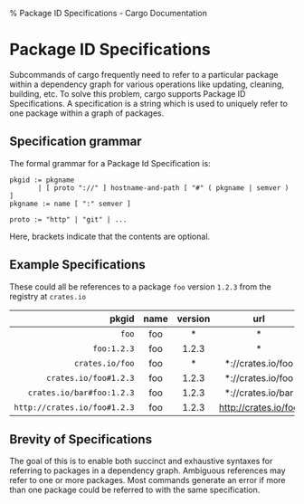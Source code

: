 % Package ID Specifications - Cargo Documentation

# Package ID Specifications

Subcommands of cargo frequently need to refer to a particular package within a
dependency graph for various operations like updating, cleaning, building, etc.
To solve this problem, cargo supports Package ID Specifications. A specification
is a string which is used to uniquely refer to one package within a graph of
packages.

## Specification grammar

The formal grammar for a Package Id Specification is:

```notrust
pkgid := pkgname
       | [ proto "://" ] hostname-and-path [ "#" ( pkgname | semver ) ]
pkgname := name [ ":" semver ]

proto := "http" | "git" | ...
```

Here, brackets indicate that the contents are optional.

## Example Specifications

These could all be references to a package `foo` version `1.2.3` from the
registry at `crates.io`

|         pkgid                  |  name  |  version  |          url         |
|-------------------------------:|:------:|:---------:|:--------------------:|
| `foo`                          | foo    | *         | *                    |
| `foo:1.2.3`                    | foo    | 1.2.3     | *                    |
| `crates.io/foo`                | foo    | *         | *://crates.io/foo    |
| `crates.io/foo#1.2.3`          | foo    | 1.2.3     | *://crates.io/foo    |
| `crates.io/bar#foo:1.2.3`      | foo    | 1.2.3     | *://crates.io/bar    |
| `http://crates.io/foo#1.2.3`   | foo    | 1.2.3     | http://crates.io/foo |

## Brevity of Specifications

The goal of this is to enable both succinct and exhaustive syntaxes for
referring to packages in a dependency graph. Ambiguous references may refer to
one or more packages. Most commands generate an error if more than one package
could be referred to with the same specification.
